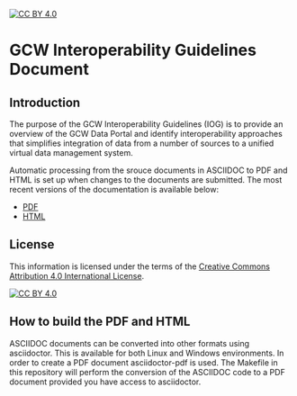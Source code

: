[![CC BY 4.0][cc-by-shield]][cc-by]
# GCW Interoperability Guidelines Document

## Introduction
The purpose of the GCW Interoperability Guidelines (IOG) is to provide an overview of the GCW Data Portal and identify interoperability approaches that simplifies integration of data from a number of sources to a unified virtual data management system. 

Automatic processing from the srouce documents in ASCIIDOC to PDF and HTML is set up when changes to the documents are submitted. The most recent versions of the documentation is available below:

- [PDF](https://github.com/GlobalCryosphereWatch/IOG/blob/master/doc/gcw-dm-guidelines.pdf)
- [HTML](https://htmlpreview.github.io/?https://raw.githubusercontent.com/GlobalCryosphereWatch/IOG/master/doc/gcw-dm-guidelines.html?token=GHSAT0AAAAAABZBYS7CEUWM25K6NDJUDZVYY2NQQBQ)

## License
This information is licensed under the terms of the [Creative Commons Attribution 4.0 International License][cc-by].

[![CC BY 4.0][cc-by-image]][cc-by]

## How to build the PDF and HTML
ASCIIDOC documents can be converted into other formats using asciidoctor. This is available for both Linux and Windows environments. In order to create a PDF document asciidoctor-pdf is used. The Makefile in this repository will perform the conversion of the ASCIIDOC code to a PDF document provided you have access to asciidoctor.

[cc-by]: http://creativecommons.org/licenses/by/4.0/
[cc-by-image]: https://i.creativecommons.org/l/by/4.0/88x31.png
[cc-by-shield]: https://img.shields.io/badge/License-CC%20BY%204.0-lightgrey.svg

